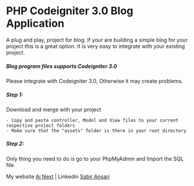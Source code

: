 # PHP Codeigniter 3.0 Blog Application
A plug and play, project for blog. If your are building a simple blog for your project this is a great option. 
It is very easy to integrate with your existing project.

##### Blog program files supports Codeigniter 3.0
Please integrate with Codeigniter 3.0, Otherwise it may create problems.

##### Step 1:
Download and merge with your project
```
- Copy and paste controller, Model and View files to your current respective project folders
- Make sure that the "assets" folder is there in your root directory

```
##### Step 2:
Only thing you need to do is go to your PhpMyAdmin and Import the SQL file.

My website [Ai Next](http://ainextengineering.com/about_us) | 
Linkedin [Sabir Ansari](https://www.linkedin.com/in/sabir-ansari-7618a7110)
